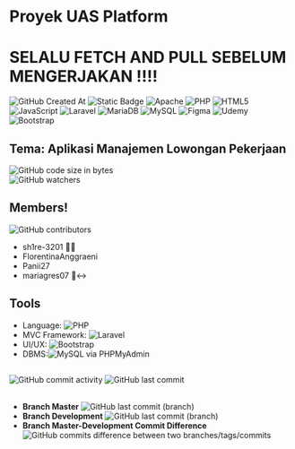 # Proyek UAS Platform
# **SELALU FETCH AND PULL SEBELUM MENGERJAKAN !!!!**
![GitHub Created At](https://img.shields.io/github/created-at/sh1re-3201/phpUas)
![Static Badge](https://img.shields.io/badge/Editor-Visual_Studio_Code-blue) 
![Apache](https://img.shields.io/badge/apache-%23D42029.svg?&logo=apache&logoColor=white)
![PHP](https://img.shields.io/badge/php-%23777BB4.svg?&logo=php&logoColor=white)
![HTML5](https://img.shields.io/badge/html5-%23E34F26.svg?&logo=html5&logoColor=white)
![JavaScript](https://img.shields.io/badge/javascript-%23323330.svg?&logo=javascript&logoColor=%23F7DF1E)
![Laravel](https://img.shields.io/badge/laravel-%23FF2D20.svg?&logo=laravel&logoColor=white)
![MariaDB](https://img.shields.io/badge/MariaDB-003545?&logo=mariadb&logoColor=white)
![MySQL](https://img.shields.io/badge/mysql-4479A1.svg?&logo=mysql&logoColor=white)
![Figma](https://img.shields.io/badge/figma-%23F24E1E.svg?logo=figma&logoColor=white)
![Udemy](https://img.shields.io/badge/Udemy-A435F0?&logo=Udemy&logoColor=white)
![Bootstrap](https://img.shields.io/badge/bootstrap-%238511FA.svg?&logo=bootstrap&logoColor=white)




## Tema: Aplikasi Manajemen Lowongan Pekerjaan
![GitHub code size in bytes](https://img.shields.io/github/languages/code-size/sh1re-3201/phpUas)<br/>
![GitHub watchers](https://img.shields.io/github/watchers/sh1re-3201/phpUas) <br/>


## Members!
![GitHub contributors](https://img.shields.io/github/contributors/sh1re-3201/phpUas)

- sh1re-3201 😶‍🌫️
- FlorentinaAnggraeni
- Panii27 
- mariagres07 🙂‍↔️

## Tools

- Language: ![PHP](https://img.shields.io/badge/php-%23777BB4.svg?&logo=php&logoColor=white) 
- MVC Framework: ![Laravel](https://img.shields.io/badge/laravel-%23FF2D20.svg?&logo=laravel&logoColor=white)
- UI/UX: ![Bootstrap](https://img.shields.io/badge/bootstrap-%238511FA.svg?&logo=bootstrap&logoColor=white)
- DBMS:![MySQL](https://img.shields.io/badge/mysql-4479A1.svg?&logo=mysql&logoColor=white)
 via PHPMyAdmin

##
![GitHub commit activity](https://img.shields.io/github/commit-activity/t/sh1re-3201/phpUas) 
![GitHub last commit](https://img.shields.io/github/last-commit/sh1re-3201/phpUas) 
<br/> <br/>
- **Branch Master**
![GitHub last commit (branch)](https://img.shields.io/github/last-commit/sh1re-3201/phpUas/master)
- **Branch Development**
![GitHub last commit (branch)](https://img.shields.io/github/last-commit/sh1re-3201/phpUas/development)
- **Branch Master-Development Commit Difference**
![GitHub commits difference between two branches/tags/commits](https://img.shields.io/github/commits-difference/sh1re-3201/phpUas?base=master&head=development) <br/>





